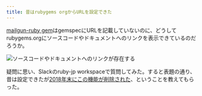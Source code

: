 ```yaml
---
title: 昔はrubygems orgからURLを設定できた
---
```

[mailgun-ruby gem](https://rubygems.org/gems/mailgun-ruby)はgemspecにURLを記載していないのに、どうしてrubygems.orgにソースコードやドキュメントへのリンクを表示できているのだろうか。

![](https://lh3.googleusercontent.com/docs/ADP-6oGRkEwOBrTLv0FwdOc-7YHezituDfCwpvhlNWIiU3N8lZWROk1vWcLO4I0UoSOWvo2w-Jvkz68_01d323xmSOTC7qTmbFiGp8xxthyOrCbVGFnKqomPinbxQQI1JAABnEBZmVPT0IrxCkYBAmZfTD0BbvtfcZa26Fe92VUMLseL17gy160nr364muuu4brgDWXErwyq8mN5tw7QWBNfWfLkBrlAwkPku1az96jE7LAkXj9H29aB3FMVrpuIA0Igj6z-wR1AWhQDgopYS4Wowzb95HMNb8zeLWpfFwZBsoO2ZSJLjBe2HpULBIiZMeIhX22MJW-TuvLJuVQIXleWWoxd7cyX5AfJGOmkBxbRQytmBObJRvxLpYurvYzUgG3RsKiDRxK1afKSe_A249fKHbsIIC6o1vcIdlOwWhJRKsb8j3aUzuebA7MPai759IDhONlhN5-mL3i32aqWPbC46YOa21LpGUiWs9CCTyGrCtngRMrj9JNHJ3UURHDwdevS5sWiL3ig2EZzjyuRTLSa7G0D6g2MY07a5fg19LgaLwhpBppXcYqsb-0RNei6HCE49qApfPufSsKo1aj4pfcBC-XljSRBGasyGd1Fg4y6S_g9e4gkHcdnw5xDnnRL0v2K9CRDbPi8xBpV8PO1w_tX6-SHlEN0XtklY0tHXHRFj0Qyo5F1iFw7XeJ2gHbVuO5rTvaUcbLg4SINK2YI7WwwuOPZmnvNtkT7pWVNcqlGj3r1nRFthk2Y_x7Znds-nJdPgOlqwFPA20beyXfM00k3EqkKwmKXHk03uk67P6iqd6yFddcJvODNEL_oFicJkCZkk7fbv0KZhBoQpu-24eRuz0Ci02Rd9-UYoMKZd_wcFyZpjFYK-XZdrHikR8Inb40HDvLd6bDgN5IusIO6IlNl9QgkVnS7odzAxMTb9J6dRwd6NjTN2cY9_46hN6rTVfOXXnFYSa-_AzJV1clpI0C32y3KAztsBKMbElpZaAtsgahi6kmuzZgtR8MnAfMtg7yLrl1SplkUXLWuXA7vJC7bfY89sw5-5OLN4gmkOiEbJ4dgaYjX68XQDJp6Uv7yrxW5slCJIEgkO_Vqjd84QDPIFuGCcpou1Ogut8eeonf2SPEfGU6ThX4GE1ZZhw6mBt632X7hHZFKqjME5C12H7AJRUOj3U2uZPThjjd3S2OFFsaqPyMH8alalLIevSvxQg8pq1yeCyfUmKB7g_KiDqJV3n4jqrou4XHPmV4Ax_FRn-d5jRll "ソースコードやドキュメントへのリンクが存在する")

疑問に思い、Slackのruby-jp workspaceで質問してみた。すると表題の通り、昔は設定できたが[2018年末にこの機能が削除された](https://github.com/rubygems/rubygems.org/pull/1815)、ということを教えてもらった。
